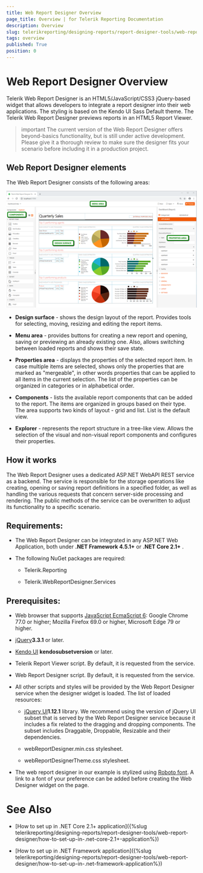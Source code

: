 ```yaml
---
title: Web Report Designer Overview
page_title: Overview | for Telerik Reporting Documentation
description: Overview
slug: telerikreporting/designing-reports/report-designer-tools/web-report-designer/overview
tags: overview
published: True
position: 0
---
```


# Web Report Designer Overview



Telerik Web Report Designer is an HTML5/JavaScript/CSS3 jQuery-based widget that allows developers         to integrate a report designer into their web applications. The styling is based on the Kendo UI Sass Default         theme. The Telerik Web Report Designer previews reports in an HTML5 Report Viewer.       

>important The current version of the Web Report Designer offers beyond-basics functionality, but is still under           active development. Please give it a thorough review to make sure the designer fits your scenario            before including it in a production project.         


## Web Report Designer elements

The Web Report Designer consists of the following areas:  

  ![Web Report Designer With Dashboard Report](images/Designer/web-report-designer-dashboard.png)

* __Design surface__  - shows the design layout of the report. Provides tools for selecting, moving,               resizing and editing the report items.             

* __Menu area__  - provides buttons for creating a new report and opening, saving or previewing an               already existing one. Also, allows switching between loaded reports and shows their save state.             

* __Properties area__  - displays the properties of the selected report item. In case multiple items               are selected, shows only the properties that are marked as "mergeable", in other words properties               that can be applied to all items in the current selection. The list of the properties can be               organized in categories or in alphabetical order.             

* __Components__  - lists the available report components that can be added to the report. The items are               organized in groups based on their type. The area supports two kinds of layout - grid and list.               List is the default view.             

* __Explorer__  - represents the report structure in a tree-like view. Allows the selection of the visual               and non-visual report components and configures their properties.             

## How it works

The Web Report Designer uses a dedicated ASP.NET WebAPI REST service as a backend. The service           is responsible for the storage operations like creating, opening or saving report definitions           in a specified folder, as well as handling the various requests that concern server-side processing           and rendering. The public methods of the service can be overwritten to adjust its functionality           to a specific scenario.         

## Requirements:

* The Web Report Designer can be integrated in any ASP.NET Web Application, both               under __.NET Framework 4.5.1+__  or __.NET Core 2.1+__ .             

* The following NuGet packages are required:             

   + Telerik.Reporting                 

   + Telerik.WebReportDesigner.Services                 

## Prerequisites:

* Web browser that supports               [JavaScript EcmaScript 6](https://es6.io): Google Chrome 77.0 or higher;               Mozilla Firefox 69.0 or higher, Microsoft Edge 79 or higher.             

* [jQuery](http://jquery.com/download/)__3.3.1__  or later.             

* [Kendo UI](http://www.kendoui.com/) __kendosubsetversion__  or later.             

* Telerik Report Viewer script. By default, it is requested from the service.             

* Web Report Designer script. By default, it is requested from the service.             

* All other scripts and styles will be provided by the Web Report Designer service               when the designer widget is loaded. The list of loaded resources:             

   + [jQuery UI](https://jqueryui.com/)__1.12.1__  library.                   We recommend using the version of jQuery UI subset that is                   served by the Web Report Designer service because it includes a fix related to                   the dragging and dropping components.                 The subset includes Draggable, Droppable, Resizable and their dependencies.                 

   + webReportDesigner.min.css stylesheet.

   + webReportDesignerTheme.css stylesheet.

* The web report designer in our example is stylized using               [Roboto font](https://fonts.google.com/specimen/Roboto). A link to a font of your               preference can be added before creating the Web Designer widget on the page.             

# See Also


 * [How to set up in .NET Core 2.1+ application]({%slug telerikreporting/designing-reports/report-designer-tools/web-report-designer/how-to-set-up-in-.net-core-2.1+-application%})

 * [How to set up in .NET Framework application]({%slug telerikreporting/designing-reports/report-designer-tools/web-report-designer/how-to-set-up-in-.net-framework-application%})

